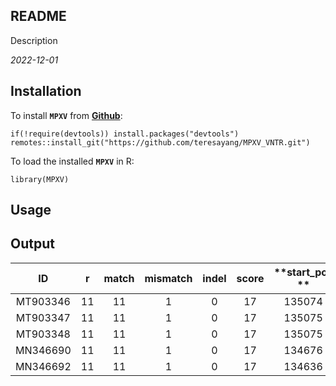 ## README
Description

*2022-12-01*

## Installation

To install **`MPXV`** from [**Github**](https://github.com/teresayang/MPXV_VNTR.git):

```{r Installation from GitHub, eval = FALSE}
if(!require(devtools)) install.packages("devtools")
remotes::install_git("https://github.com/teresayang/MPXV_VNTR.git")
```

To load the installed **`MPXV`** in R:

```{r Load MPXV, eval = FALSE}
library(MPXV)
```

## Usage



## Output

| **ID**   | **r** | **match** | **mismatch** | **indel** | **score** | **start_pos ** |
|:--------:|:-----:|:---------:|:------------:|:---------:|:---------:|:--------------:|
| MT903346 | 11    | 11        | 1            | 0         | 17        | 135074         |
| MT903347 | 11    | 11        | 1            | 0         | 17        | 135075         |
| MT903348 | 11    | 11        | 1            | 0         | 17        | 135075         |
| MN346690 | 11    | 11        | 1            | 0         | 17        | 134676         |
| MN346692 | 11    | 11        | 1            | 0         | 17        | 134636         |
